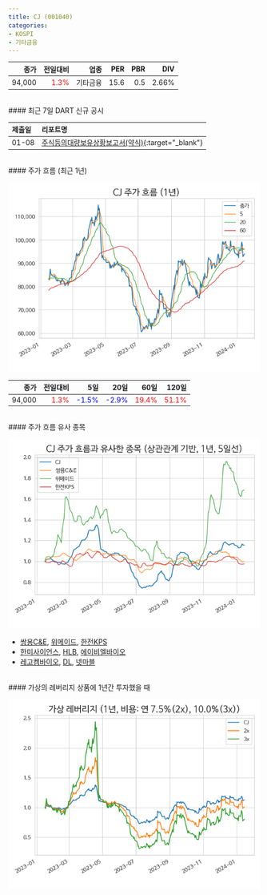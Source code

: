 ```yaml
---
title: CJ (001040)
categories:
- KOSPI
- 기타금융
---
```


|**종가**|**전일대비**|**업종**|**PER**|**PBR**|**DIV**|
|-------:|-----------:|-------:|------:|------:|------:|
|94,000|<span style="color: red">1.3%</span>|기타금융|15.6|0.5|2.66%|

<!-- more -->

<br>
#### 최근 7일 DART 신규 공시


|**제출일**|**리포트명**|
|:-----|:-------|
|01-08|[주식등의대량보유상황보고서(약식)](https://dart.fss.or.kr/dsaf001/main.do?rcpNo=20240108000309){:target="_blank"}|

<br>
#### 주가 흐름 (최근 1년)

![001040](/assets/images/stock/001040.png)

|**종가**|**전일대비**|**5일**|**20일**|**60일**|**120일**|
|---:|-------:|--:|---:|---:|----:|
|94,000|<span style="color: red">1.3%</span>|<span style="color: blue">-1.5%</span>|<span style="color: blue">-2.9%</span>|<span style="color: red">19.4%</span>|<span style="color: red">51.1%</span>|

<br>
#### 주가 흐름 유사 종목

![001040](/assets/images/stock/001040_corr.png)

- [쌍용C&E](/003410/), [위메이드](/112040/), [한전KPS](/051600/)
- [한미사이언스](/008930/), [HLB](/028300/), [에이비엘바이오](/298380/)
- [레고켐바이오](/141080/), [DL](/000210/), [넷마블](/251270/)

<br>
#### 가상의 레버리지 상품에 1년간 투자했을 때

![001040](/assets/images/stock/001040_2x.png)